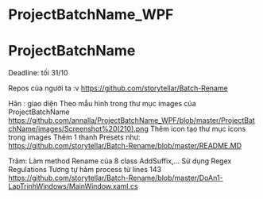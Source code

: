 # ProjectBatchName_WPF
# ProjectBatchName
Deadline: tối 31/10

Repos của người ta :v https://github.com/storytellar/Batch-Rename

Hân : giao diện 
Theo mẫu hình trong thư mục images của ProjectBatchName https://github.com/annalla/ProjectBatchName_WPF/blob/master/ProjectBatchName/images/Screenshot%20(210).png
Thêm icon tạo thư mục icons trong images
Thêm 1 thanh Presets như: https://github.com/storytellar/Batch-Rename/blob/master/README.MD

Trâm:
Làm method Rename của 8 class AddSuffix,...
Sử dụng Regex Regulations
Tương tự hàm process từ lines 143 https://github.com/storytellar/Batch-Rename/blob/master/DoAn1-LapTrinhWindows/MainWindow.xaml.cs



